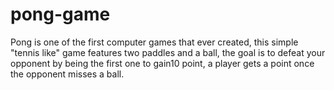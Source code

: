 # pong-game
Pong is one of the first computer games that ever created, this simple "tennis like" game features two paddles and a ball, the goal is to defeat your opponent by being the first one to gain10 point, a player gets a point once the opponent misses a ball.

